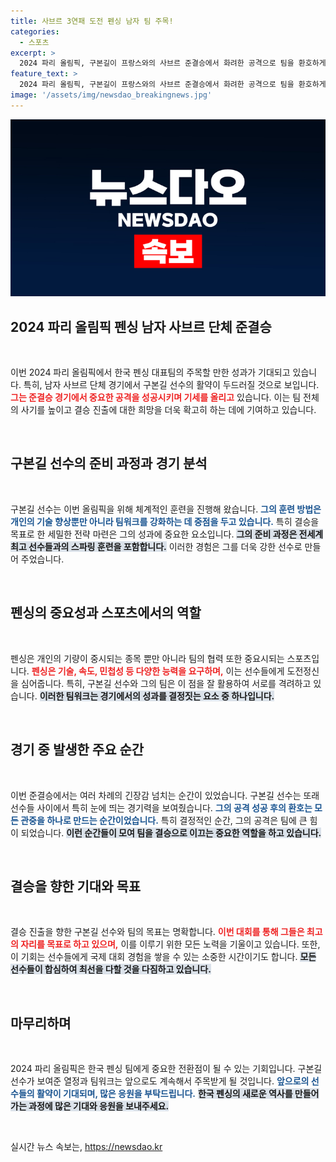```yaml
---
title: 사브르 3연패 도전 펜싱 남자 팀 주목!
categories:
  - 스포츠
excerpt: >
  2024 파리 올림픽, 구본길이 프랑스와의 사브르 준결승에서 화려한 공격으로 팀을 환호하게 만들었다! 이번 경기에서의 전율을 놓치지 마세요!
feature_text: >
  2024 파리 올림픽, 구본길이 프랑스와의 사브르 준결승에서 화려한 공격으로 팀을 환호하게 만들었다! 이번 경기에서의 전율을 놓치지 마세요!
image: '/assets/img/newsdao_breakingnews.jpg'
---
```


<p><img src="/assets/img/newsdao_breakingnews.jpg" alt="implanttips 속보" /></p>

<h2 data-ke-size="size26">2024 파리 올림픽 펜싱 남자 사브르 단체 준결승</h2>

<p data-ke-size="size16">&nbsp;</p>

<p>이번 2024 파리 올림픽에서 한국 펜싱 대표팀의 주목할 만한 성과가 기대되고 있습니다. 특히, 남자 사브르 단체 경기에서 구본길 선수의 활약이 두드러질 것으로 보입니다. <b><span style="color: #ee2323;">그는 준결승 경기에서 중요한 공격을 성공시키며 기세를 올리고</span></b> 있습니다. 이는 팀 전체의 사기를 높이고 결승 진출에 대한 희망을 더욱 확고히 하는 데에 기여하고 있습니다.</p>

<p data-ke-size="size16">&nbsp;</p>

<h2 data-ke-size="size26">구본길 선수의 준비 과정과 경기 분석</h2>

<p data-ke-size="size16">&nbsp;</p>

<p>구본길 선수는 이번 올림픽을 위해 체계적인 훈련을 진행해 왔습니다. <b><span style="color: #1a5490;">그의 훈련 방법은 개인의 기술 향상뿐만 아니라 팀워크를 강화하는 데 중점을 두고 있습니다.</span></b> 특히 결승을 목표로 한 세밀한 전략 마련은 그의 성과에 중요한 요소입니다. <b><span style="background-color: #21538527;">그의 준비 과정은 전세계 최고 선수들과의 스파링 훈련을 포함합니다.</span></b> 이러한 경험은 그를 더욱 강한 선수로 만들어 주었습니다. </p>

<p data-ke-size="size16">&nbsp;</p>

<h2 data-ke-size="size26">펜싱의 중요성과 스포츠에서의 역할</h2>

<p data-ke-size="size16">&nbsp;</p>

<p>펜싱은 개인의 기량이 중시되는 종목 뿐만 아니라 팀의 협력 또한 중요시되는 스포츠입니다. <b><span style="color: #ee2323;">펜싱은 기술, 속도, 민첩성 등 다양한 능력을 요구하며,</span></b> 이는 선수들에게 도전정신을 심어줍니다. 특히, 구본길 선수와 그의 팀은 이 점을 잘 활용하여 서로를 격려하고 있습니다. <b><span style="background-color: #21538527;">이러한 팀워크는 경기에서의 성과를 결정짓는 요소 중 하나입니다.</span></b> </p>

<p data-ke-size="size16">&nbsp;</p>

<h2 data-ke-size="size26">경기 중 발생한 주요 순간</h2>

<p data-ke-size="size16">&nbsp;</p>

<p>이번 준결승에서는 여러 차례의 긴장감 넘치는 순간이 있었습니다. 구본길 선수는 또래 선수들 사이에서 특히 눈에 띄는 경기력을 보여줬습니다. <b><span style="color: #1a5490;">그의 공격 성공 후의 환호는 모든 관중을 하나로 만드는 순간이었습니다.</span></b> 특히 결정적인 순간, 그의 공격은 팀에 큰 힘이 되었습니다. <b><span style="background-color: #21538527;">이런 순간들이 모여 팀을 결승으로 이끄는 중요한 역할을 하고 있습니다.</span></b></p>

<p data-ke-size="size16">&nbsp;</p>

<h2 data-ke-size="size26">결승을 향한 기대와 목표</h2>

<p data-ke-size="size16">&nbsp;</p>

<p>결승 진출을 향한 구본길 선수와 팀의 목표는 명확합니다. <b><span style="color: #ee2323;">이번 대회를 통해 그들은 최고의 자리를 목표로 하고 있으며,</span></b> 이를 이루기 위한 모든 노력을 기울이고 있습니다. 또한, 이 기회는 선수들에게 국제 대회 경험을 쌓을 수 있는 소중한 시간이기도 합니다. <b><span style="background-color: #21538527;">모든 선수들이 합심하여 최선을 다할 것을 다짐하고 있습니다.</span></b></p>

<p data-ke-size="size16">&nbsp;</p>

<h2 data-ke-size="size26">마무리하며</h2>

<p data-ke-size="size16">&nbsp;</p>

<p>2024 파리 올림픽은 한국 펜싱 팀에게 중요한 전환점이 될 수 있는 기회입니다. 구본길 선수가 보여준 열정과 팀워크는 앞으로도 계속해서 주목받게 될 것입니다. <b><span style="color: #1a5490;">앞으로의 선수들의 활약이 기대되며, 많은 응원을 부탁드립니다.</span></b> <b><span style="background-color: #21538527;">한국 펜싱의 새로운 역사를 만들어 가는 과정에 많은 기대와 응원을 보내주세요.</span></b></p>

<p data-ke-size="size16">&nbsp;</p>
실시간 뉴스 속보는, <a href="https://newsdao.kr" rel="dofollow">https://newsdao.kr</a>



